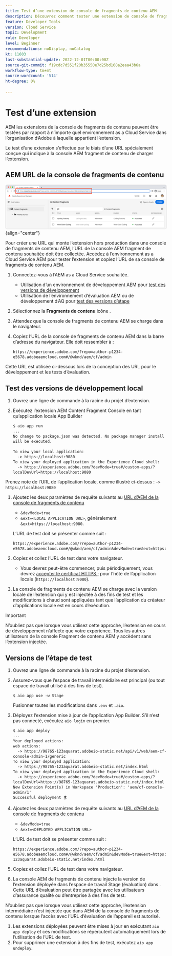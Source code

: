 ```yaml
---
title: Test d’une extension de console de fragments de contenu AEM
description: Découvrez comment tester une extension de console de fragments de contenu AEM avant son déploiement en production.
feature: Developer Tools
version: Cloud Service
topic: Development
role: Developer
level: Beginner
recommendations: noDisplay, noCatalog
kt: 11603
last-substantial-update: 2022-12-01T00:00:00Z
source-git-commit: f19cdc7d551f20b35550e7d25bd168a2eaa43b6a
workflow-type: tm+mt
source-wordcount: '514'
ht-degree: 0%

---
```



# Test d’une extension

AEM les extensions de la console de fragments de contenu peuvent être testées par rapport à n’importe quel environnement as a Cloud Service dans l’organisation d’Adobe à laquelle appartient l’extension.

Le test d’une extension s’effectue par le biais d’une URL spécialement conçue qui indique à la console AEM fragment de contenu de charger l’extension.

## AEM URL de la console de fragments de contenu

![AEM URL de la console de fragments de contenu](./assets/test/content-fragment-console-url.png){align="center"}

Pour créer une URL qui monte l’extension hors production dans une console de fragments de contenu AEM, l’URL de la console AEM fragment de contenu souhaitée doit être collectée. Accédez à l’environnement as a Cloud Service AEM pour tester l’extension et copiez l’URL de sa console de fragments de contenu AEM.

1. Connectez-vous à l’AEM as a Cloud Service souhaitée.

   + Utilisation d’un environnement de développement AEM pour [test des versions de développement](#testing-development-builds)
   + Utilisation de l’environnement d’évaluation AEM ou de développement d’AQ pour [test des versions d’étape](#testing-stage-builds)

1. Sélectionnez la __Fragments de contenu__ icône .
1. Attendez que la console de fragments de contenu AEM se charge dans le navigateur.
1. Copiez l’URL de la console de fragments de contenu AEM dans la barre d’adresse du navigateur. Elle doit ressembler à :

   ```
   https://experience.adobe.com/?repo=author-p1234-e5678.adobeaemcloud.com#/@wknd/aem/cf/admin
   ```

Cette URL est utilisée ci-dessous lors de la conception des URL pour le développement et les tests d’évaluation.

## Test des versions de développement local

1. Ouvrez une ligne de commande à la racine du projet d’extension.
1. Exécutez l’extension AEM Content Fragment Console en tant qu’application locale App Builder

   ```shell
   $ aio app run
   ...
   No change to package.json was detected. No package manager install will be executed.
   
   To view your local application:
     -> https://localhost:9080
   To view your deployed application in the Experience Cloud shell:
     -> https://experience.adobe.com/?devMode=true#/custom-apps/?localDevUrl=https://localhost:9080
   ```

Prenez note de l’URL de l’application locale, comme illustré ci-dessus : `-> https://localhost:9080`

1. Ajoutez les deux paramètres de requête suivants au [URL d’AEM de la console de fragments de contenu](#aem-content-fragment-console-url)
   + `&devMode=true`
   + `&ext=<LOCAL APPLICATION URL>`, généralement `&ext=https://localhost:9080`.

   L’URL de test doit se présenter comme suit :

   ```
   https://experience.adobe.com/?repo=author-p1234-e5678.adobeaemcloud.com#/@wknd/aem/cf/admin&devMode=true&ext=https://localhost:9080
   ```

1. Copiez et collez l’URL de test dans votre navigateur.

   + Vous devrez peut-être commencer, puis périodiquement, vous devrez [accepter le certificat HTTPS ;](https://developer.adobe.com/uix/docs/services/aem-cf-console-admin/extension-development/#accepting-the-certificate-first-time-users) pour l’hôte de l’application locale (`https://localhost:9080`).

1. La console de fragments de contenu AEM se charge avec la version locale de l’extension qui y est injectée à des fins de test et les modifications à chaud sont appliquées tant que l’application du créateur d’applications locale est en cours d’exécution.

>[!IMPORTANT]
>
>N’oubliez pas que lorsque vous utilisez cette approche, l’extension en cours de développement n’affecte que votre expérience. Tous les autres utilisateurs de la console Fragment de contenu AEM y accèdent sans l’extension injectée.


## Versions de l’étape de test

1. Ouvrez une ligne de commande à la racine du projet d’extension.
1. Assurez-vous que l’espace de travail intermédiaire est principal (ou tout espace de travail utilisé à des fins de test).

   ```shell
   $ aio app use -w Stage
   ```
   Fusionner toutes les modifications dans `.env` et `.aio`.
1. Déployez l’extension mise à jour de l’application App Builder. S’il n’est pas connecté, exécutez `aio login` en premier.

   ```shell
   $ aio app deploy
   ...
   Your deployed actions:
   web actions:
     -> https://98765-123aquarat.adobeio-static.net/api/v1/web/aem-cf-console-admin-1/generic 
   To view your deployed application:
     -> https://98765-123aquarat.adobeio-static.net/index.html
   To view your deployed application in the Experience Cloud shell:
     -> https://experience.adobe.com/?devMode=true#/custom-apps/?localDevUrl=https://98765-123aquarat.adobeio-static.net/index.html
   New Extension Point(s) in Workspace 'Production': 'aem/cf-console-admin/1'
   Successful deployment 🏄
   ```

1. Ajoutez les deux paramètres de requête suivants au [URL d’AEM de la console de fragments de contenu](#aem-content-fragment-console-url)
   + `&devMode=true`
   + `&ext=<DEPLOYED APPLICATION URL>`

   L’URL de test doit se présenter comme suit :

   ```
   https://experience.adobe.com/?repo=author-p1234-e5678.adobeaemcloud.com#/@wknd/aem/cf/admin&devMode=true&ext=https://98765-123aquarat.adobeio-static.net/index.html
   ```

1. Copiez et collez l’URL de test dans votre navigateur.
1. La console AEM de fragments de contenu injecte la version de l’extension déployée dans l’espace de travail Stage (évaluation) dans . Cette URL d’évaluation peut être partagée avec les utilisateurs d’assurance qualité ou d’entreprise à des fins de test.

N’oubliez pas que lorsque vous utilisez cette approche, l’extension intermédiaire n’est injectée que dans AEM de la console de fragments de contenu lorsque l’accès avec l’URL d’évaluation de l’appareil est autorisé.

1. Les extensions déployées peuvent être mises à jour en exécutant `aio app deploy` et ces modifications se répercutent automatiquement lors de l’utilisation de l’URL de test.
1. Pour supprimer une extension à des fins de test, exécutez `aio app undeploy`.



